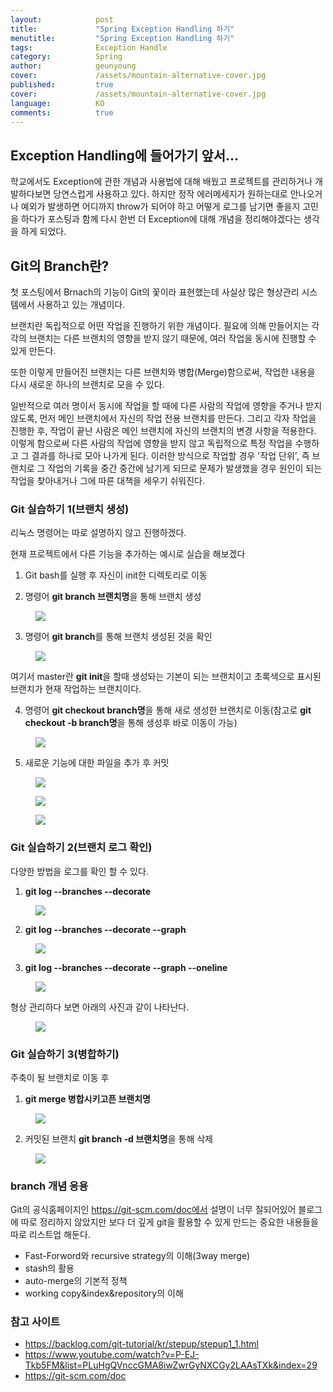 ```yaml
---
layout:            post
title:             "Spring Exception Handling 하기"
menutitle:         "Spring Exception Handling 하기"
tags:              Exception Handle
category:          Spring
author:            geunyoung
cover:             /assets/mountain-alternative-cover.jpg
published:         true
cover:             /assets/mountain-alternative-cover.jpg
language:          KO
comments:          true
---
```


## Exception Handling에 들어가기 앞서...

학교에서도 Exception에 관한 개념과 사용법에 대해 배웠고 프로젝트를 관리하거나 개발하다보면 당연스럽게 사용하고 있다. 하지만 정작 에러메세지가 원하는대로 안나오거나 예외가 발생하면 어디까지 throw가 되어야 하고 어떻게 로그를 남기면 좋을지 고민을 하다가 포스팅과 함께 다시 한번 더 Exception에 대해 개념을 정리해야겠다는 생각을 하게 되었다.


## Git의 Branch란?

첫 포스팅에서 Brnach의 기능이 Git의 꽃이라 표현했는데 사실상 많은 형상관리 시스템에서 사용하고 있는 개념이다.

브랜치란 독립적으로 어떤 작업을 진행하기 위한 개념이다. 필요에 의해 만들어지는 각각의 브랜치는 다른 브랜치의 영향을 받지 않기 때문에, 여러 작업을 동시에 진행할 수 있게 만든다.

또한 이렇게 만들어진 브랜치는 다른 브랜치와 병합(Merge)함으로써, 작업한 내용을 다시 새로운 하나의 브랜치로 모을 수 있다.

일반적으로 여러 명이서 동시에 작업을 할 때에 다른 사람의 작업에 영향을 주거나 받지 않도록, 먼저 메인 브랜치에서 자신의 작업 전용 브랜치를 만든다. 그리고 각자 작업을 진행한 후, 작업이 끝난 사람은 메인 브랜치에 자신의 브랜치의 변경 사항을 적용한다. 이렇게 함으로써 다른 사람의 작업에 영향을 받지 않고 독립적으로 특정 작업을 수행하고 그 결과를 하나로 모아 나가게 된다. 이러한 방식으로 작업할 경우 '작업 단위', 즉 브랜치로 그 작업의 기록을 중간 중간에 남기게 되므로 문제가 발생했을 경우 원인이 되는 작업을 찾아내거나 그에 따른 대책을 세우기 쉬워진다.


### Git 실습하기 1(브랜치 생성)

리눅스 명령어는 따로 설명하지 않고 진행하겠다.

현재 프로젝트에서 다른 기능을 추가하는 예시로 실습을 해보겠다 

1. Git bash를 실행 후 자신이 init한 디렉토리로 이동

2. 명령어 **git branch 브랜치명**을 통해 브랜치 생성

<aside>
<figure>
<img src="{{ "/media/img/Git/practice21.PNG" | absolute_url }}" />
</figure>
</aside>


3. 명령어 **git branch**를 통해 브랜치 생성된 것을 확인

<aside>
<figure>
<img src="{{ "/media/img/Git/practice22.PNG" | absolute_url }}" />
</figure>
</aside>

여기서 master란 **git init**을 할때 생성돠는 기본이 되는 브랜치이고 초록색으로 표시된 브랜치가 현재 작업하는 브랜치이다.


4. 명령어 **git checkout branch명**을 통해 새로 생성한 브랜치로 이동(참고로 **git checkout -b branch명**을 통해 생성후 바로 이동이 가능)

<aside>
<figure>
<img src="{{ "/media/img/Git/practice23.PNG" | absolute_url }}" />
</figure>
</aside>

5. 새로운 기능에 대한 파일을 추가 후 커밋

<aside>
<figure>
<img src="{{ "/media/img/Git/practice24.PNG" | absolute_url }}" />
</figure>
</aside>
<aside>
<figure>
<img src="{{ "/media/img/Git/practice25.PNG" | absolute_url }}" />
</figure>
</aside>
<aside>
<figure>
<img src="{{ "/media/img/Git/practice26.PNG" | absolute_url }}" />
</figure>
</aside>


### Git 실습하기 2(브랜치 로그 확인)

다양한 방법을 로그를 확인 할 수 있다.

1. **git log --branches --decorate**

<aside>
<figure>
<img src="{{ "/media/img/Git/practice27.PNG" | absolute_url }}" />
</figure>
</aside>

2. **git log --branches --decorate --graph**

<aside>
<figure>
<img src="{{ "/media/img/Git/practice28.PNG" | absolute_url }}" />
</figure>
</aside>

3. **git log --branches --decorate --graph --oneline**

<aside>
<figure>
<img src="{{ "/media/img/Git/practice29.PNG" | absolute_url }}" />
</figure>
</aside>

형상 관리하다 보면 아래의 사진과 같이 나타난다.

<aside>
<figure>
<img src="{{ "/media/img/Git/practice30.PNG" | absolute_url }}" />
</figure>
</aside>



### Git 실습하기 3(병합하기)

주축이 될 브랜치로 이동 후

1. **git merge 병합시키고픈 브랜치명**

<aside>
<figure>
<img src="{{ "/media/img/Git/practice31.PNG" | absolute_url }}" />
</figure>
</aside>

2. 커밋된 브랜치 **git branch -d 브랜치명**을 통해 삭제

<aside>
<figure>
<img src="{{ "/media/img/Git/practice32.PNG" | absolute_url }}" />
</figure>
</aside>


### branch 개념 응용

Git의 공식홈페이지인 https://git-scm.com/doc에서 설명이 너무 잘되어있어 블로그에 따로 정리하지 않았지만 보다 더 깊게 git을 활용할 수 있게 만드는 중요한 내용들을 따로 리스트업 해둔다.

 - Fast-Forword와 recursive strategy의 이해(3way merge)
 - stash의 활용
 - auto-merge의 기본적 정책
 - working copy&index&repository의 이해

 
 ### 참고 사이트
  - https://backlog.com/git-tutorial/kr/stepup/stepup1_1.html
  - https://www.youtube.com/watch?v=P-EJ-Tkb5FM&list=PLuHgQVnccGMA8iwZwrGyNXCGy2LAAsTXk&index=29
  - https://git-scm.com/doc

